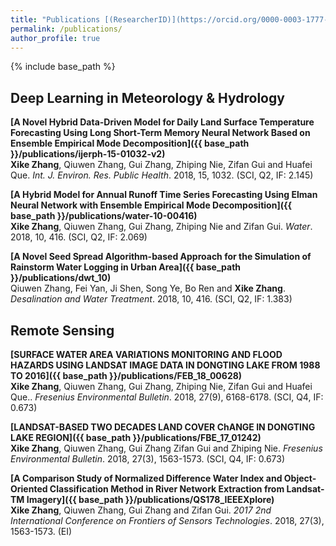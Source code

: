 ```yaml
---
title: "Publications [(ResearcherID)](https://orcid.org/0000-0003-1777-0530)"
permalink: /publications/
author_profile: true
---
```

{% include base_path %}

## Deep Learning in Meteorology & Hydrology

<b>[A Novel Hybrid Data-Driven Model for Daily Land Surface Temperature Forecasting Using Long Short-Term Memory Neural Network Based on Ensemble Empirical Mode Decomposition]({{ base_path }}/publications/ijerph-15-01032-v2)</b><br>
<b>Xike Zhang</b>, Qiuwen Zhang, Gui Zhang, Zhiping Nie, Zifan Gui and Huafei Que. <i>Int. J. Environ. Res. Public Health</i>. 2018, 15, 1032. (SCI, Q2, IF: 2.145)

<b>[A Hybrid Model for Annual Runoff Time Series Forecasting Using Elman Neural Network with Ensemble Empirical Mode Decomposition]({{ base_path }}/publications/water-10-00416)</b><br>
<b>Xike Zhang</b>,  Qiuwen Zhang, Gui Zhang, Zhiping Nie and Zifan Gui. <i>Water</i>. 2018, 10, 416. (SCI, Q2, IF: 2.069)

<b>[A Novel Seed Spread Algorithm-based Approach for the Simulation of Rainstorm Water Logging in Urban Area]({{ base_path }}/publications/dwt_10)</b><br>
Qiuwen Zhang, Fei Yan, Ji Shen, Song Ye, Bo Ren and <b>Xike Zhang</b>. <i>Desalination and Water Treatment</i>. 2018, 10, 416. (SCI, Q2, IF: 1.383)

## Remote Sensing

<b>[SURFACE WATER AREA VARIATIONS MONITORING AND FLOOD HAZARDS USING LANDSAT IMAGE DATA IN DONGTING LAKE FROM 1988 TO 2016]({{ base_path }}/publications/FEB_18_00628)</b><br>
<b>Xike Zhang</b>, Qiuwen Zhang, Gui Zhang, Zhiping Nie, Zifan Gui and Huafei Que.. <i>Fresenius Environmental Bulletin</i>. 2018, 27(9), 6168-6178. (SCI, Q4, IF: 0.673)

<b>[LANDSAT-BASED TWO DECADES LAND COVER ChANGE IN DONGTING LAKE REGION]({{ base_path }}/publications/FBE_17_01242)</b><br>
<b>Xike Zhang</b>, Qiuwen Zhang, Gui Zhang Zifan Gui and Zhiping Nie. <i>Fresenius Environmental Bulletin</i>. 2018, 27(3), 1563-1573. (SCI, Q4, IF: 0.673)

<b>[A Comparison Study of Normalized Difference Water Index and Object-Oriented Classification Method in River Network Extraction from Landsat-TM Imagery]({{ base_path }}/publications/QS178_IEEEXplore)</b><br>
<b>Xike Zhang</b>, Qiuwen Zhang, Gui Zhang and Zifan Gui. <i>2017 2nd International Conference on Frontiers of Sensors Technologies</i>. 2018, 27(3), 1563-1573. (EI)
